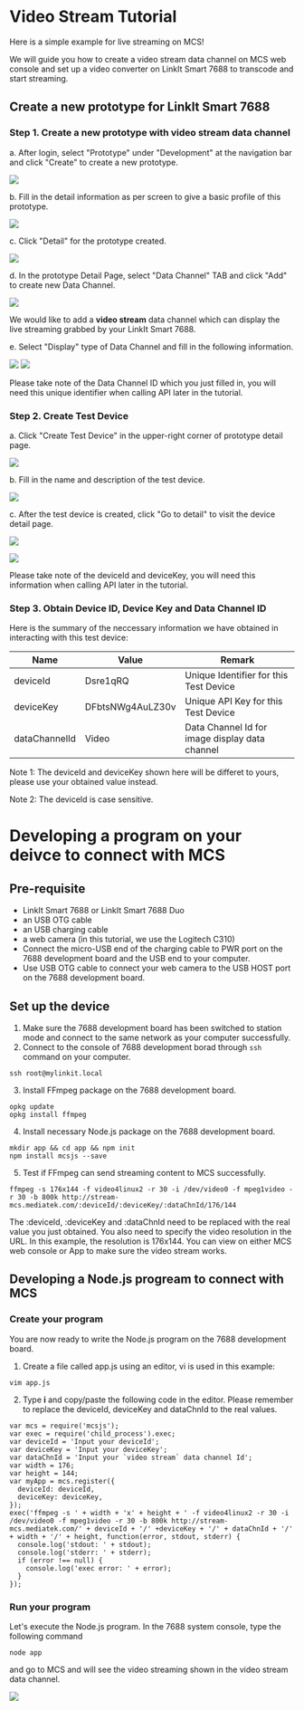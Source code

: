 # Video Stream Tutorial

Here is a simple example for live streaming on MCS!

We will guide you how to create a video stream data channel on MCS web console and set up a video converter on LinkIt Smart 7688 to transcode and start streaming.

## Create a new prototype for LinkIt Smart 7688

### Step 1. Create a new prototype with video stream data channel

a. After login, select "Prototype" under "Development" at the navigation bar and click "Create" to create a new prototype.

![](../images/Linkit_ONE/img_linkitone_02.png)

b. Fill in the detail information as per screen to give a basic profile of this prototype.

![](../images/7688/img_7688_03.png)

c. Click "Detail" for the prototype created.

![](../images/7688/img_7688_04.png)

d. In the prototype Detail Page, select "Data Channel" TAB and click "Add" to create new Data Channel.

![](../images/7688/img_7688_05.png)

We would like to add a **video stream** data channel which can display the live streaming grabbed by your LinkIt Smart 7688.

e. Select "Display" type of Data Channel and fill in the following information.

![](../images/Linkit_ONE/img_linkitone_06.png)
![](../images/7688/img_7688_51.png)

Please take note of the Data Channel ID which you just filled in, you will need this unique identifier when calling API later in the tutorial.

### Step 2. Create Test Device

a. Click "Create Test Device" in the upper-right corner of prototype detail page.

![](../images/7688/img_7688_52.png)

b. Fill in the name and description of the test device.

![](../images/7688/img_7688_53.png)

c. After the test device is created, click "Go to detail" to visit the device detail page.

![](../images/Linkit_ONE/img_linkitone_13.png)

![](../images/7688/img_7688_54.png)

Please take note of the deviceId and deviceKey, you will need this information when calling API later in the tutorial.

### Step 3. Obtain Device ID, Device Key and Data Channel ID

Here is the summary of the neccessary information we have obtained in interacting with this test device:

| Name | Value | Remark |
| --- | --- | --- |
| deviceId | Dsre1qRQ | Unique Identifier for this Test Device |
| deviceKey | DFbtsNWg4AuLZ30v  | Unique API Key for this Test Device |
| dataChannelId | Video | Data Channel Id for image display data channel|

Note 1: The deviceId and deviceKey shown here will be differet to yours, please use your obtained value instead.

Note 2: The deviceId is case sensitive.


# Developing a program on your deivce to connect with MCS

## Pre-requisite

* LinkIt Smart 7688 or LinkIt Smart 7688 Duo
* an USB OTG cable
* an USB charging cable
* a web camera (in this tutorial, we use the Logitech C310)
* Connect the micro-USB end of the charging cable to PWR port on the 7688 development board and the USB end to your computer.
* Use USB OTG cable to connect your web camera to the USB HOST port on the 7688 development board.


## Set up the device

1. Make sure the 7688 development board has been switched to station mode and connect to the same network as your computer successfully.
2. Connect to the console of 7688 development borad through `ssh` command on your computer.
```
ssh root@mylinkit.local
```
	
3. Install FFmpeg package on the 7688 development board.
```
opkg update
opkg install ffmpeg
```

4. Install necessary Node.js package on the 7688 development board.
```
mkdir app && cd app && npm init
npm install mcsjs --save
```

5. Test if FFmpeg can send streaming content to MCS successfully.
```
ffmpeg -s 176x144 -f video4linux2 -r 30 -i /dev/video0 -f mpeg1video -r 30 -b 800k http://stream-mcs.mediatek.com/:deviceId/:deviceKey/:dataChnId/176/144
```
	
The :deviceId, :deviceKey and :dataChnId need to be replaced with the real value you just obtained. You also need to specify the video resolution in the URL. In this example, the resolution is 176x144.
You can view on either MCS web console or App to make sure the video stream works.

## Developing a Node.js progream to connect with MCS

### Create your program

You are now ready to write the Node.js program on the 7688 development board.

1. Create a file called app.js using an editor, vi is used in this example:
```
vim app.js
```

2. Type **i** and copy/paste the following code in the editor. Please remember to replace the deviceId, deviceKey and dataChnId to the real values.
```
var mcs = require('mcsjs');
var exec = require('child_process').exec;
var deviceId = 'Input your deviceId';
var deviceKey = 'Input your deviceKey';
var dataChnId = 'Input your `video stream` data channel Id';
var width = 176;
var height = 144;
var myApp = mcs.register({
  deviceId: deviceId,
  deviceKey: deviceKey,
});
exec('ffmpeg -s ' + width + 'x' + height + ' -f video4linux2 -r 30 -i /dev/video0 -f mpeg1video -r 30 -b 800k http://stream-mcs.mediatek.com/' + deviceId + '/' +deviceKey + '/' + dataChnId + '/' + width + '/' + height, function(error, stdout, stderr) {
  console.log('stdout: ' + stdout);
  console.log('stderr: ' + stderr);
  if (error !== null) {
    console.log('exec error: ' + error);
  }
});
```

### Run your program

Let's execute the Node.js program. In the 7688 system console, type the following command
```
node app
```

and go to MCS and will see the video streaming shown in the video stream data channel.

![](../images/7688/img_7688_55.png)
